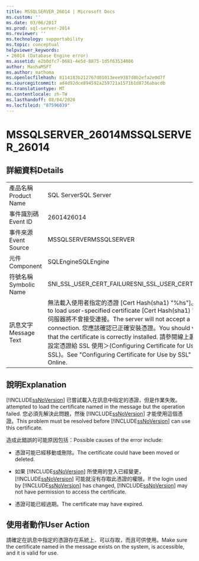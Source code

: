 ```yaml
---
title: MSSQLSERVER_26014 | Microsoft Docs
ms.custom: ''
ms.date: 03/06/2017
ms.prod: sql-server-2014
ms.reviewer: ''
ms.technology: supportability
ms.topic: conceptual
helpviewer_keywords:
- 26014 (Database Engine error)
ms.assetid: e2b0dfc7-0681-4e5d-8875-1d5f63534086
author: MashaMSFT
ms.author: mathoma
ms.openlocfilehash: 8114183b212767d01013eee9387d8b2efa2e0d7f
ms.sourcegitcommit: ad4d92dce894592a259721a1571b1d8736abacdb
ms.translationtype: MT
ms.contentlocale: zh-TW
ms.lasthandoff: 08/04/2020
ms.locfileid: "87596039"
---
```

# <a name="mssqlserver_26014"></a><span data-ttu-id="1ec53-102">MSSQLSERVER_26014</span><span class="sxs-lookup"><span data-stu-id="1ec53-102">MSSQLSERVER_26014</span></span>
    
## <a name="details"></a><span data-ttu-id="1ec53-103">詳細資料</span><span class="sxs-lookup"><span data-stu-id="1ec53-103">Details</span></span>  
  
|||  
|-|-|  
|<span data-ttu-id="1ec53-104">產品名稱</span><span class="sxs-lookup"><span data-stu-id="1ec53-104">Product Name</span></span>|<span data-ttu-id="1ec53-105">SQL Server</span><span class="sxs-lookup"><span data-stu-id="1ec53-105">SQL Server</span></span>|  
|<span data-ttu-id="1ec53-106">事件識別碼</span><span class="sxs-lookup"><span data-stu-id="1ec53-106">Event ID</span></span>|<span data-ttu-id="1ec53-107">26014</span><span class="sxs-lookup"><span data-stu-id="1ec53-107">26014</span></span>|  
|<span data-ttu-id="1ec53-108">事件來源</span><span class="sxs-lookup"><span data-stu-id="1ec53-108">Event Source</span></span>|<span data-ttu-id="1ec53-109">MSSQLSERVER</span><span class="sxs-lookup"><span data-stu-id="1ec53-109">MSSQLSERVER</span></span>|  
|<span data-ttu-id="1ec53-110">元件</span><span class="sxs-lookup"><span data-stu-id="1ec53-110">Component</span></span>|<span data-ttu-id="1ec53-111">SQLEngine</span><span class="sxs-lookup"><span data-stu-id="1ec53-111">SQLEngine</span></span>|  
|<span data-ttu-id="1ec53-112">符號名稱</span><span class="sxs-lookup"><span data-stu-id="1ec53-112">Symbolic Name</span></span>|<span data-ttu-id="1ec53-113">SNI_SSL_USER_CERT_FAILURE</span><span class="sxs-lookup"><span data-stu-id="1ec53-113">SNI_SSL_USER_CERT_FAILURE</span></span>|  
|<span data-ttu-id="1ec53-114">訊息文字</span><span class="sxs-lookup"><span data-stu-id="1ec53-114">Message Text</span></span>|<span data-ttu-id="1ec53-115">無法載入使用者指定的憑證 [Cert Hash(sha1) "%hs"]。</span><span class="sxs-lookup"><span data-stu-id="1ec53-115">Unable to load user-specified certificate [Cert Hash(sha1) "%hs"].</span></span> <span data-ttu-id="1ec53-116">伺服器將不會接受連接。</span><span class="sxs-lookup"><span data-stu-id="1ec53-116">The server will not accept a connection.</span></span> <span data-ttu-id="1ec53-117">您應該確認已正確安裝憑證。</span><span class="sxs-lookup"><span data-stu-id="1ec53-117">You should verify that the certificate is correctly installed.</span></span> <span data-ttu-id="1ec53-118">請參閱線上叢書中的＜設定憑證給 SSL 使用＞(Configuring Certificate for Use by SSL)。</span><span class="sxs-lookup"><span data-stu-id="1ec53-118">See "Configuring Certificate for Use by SSL" in Books Online.</span></span>|  
  
## <a name="explanation"></a><span data-ttu-id="1ec53-119">說明</span><span class="sxs-lookup"><span data-stu-id="1ec53-119">Explanation</span></span>  
 [!INCLUDE[ssNoVersion](../../includes/ssnoversion-md.md)] <span data-ttu-id="1ec53-120">已嘗試載入在訊息中指定的憑證，但是作業失敗。</span><span class="sxs-lookup"><span data-stu-id="1ec53-120">attempted to load the certificate named in the message but the operation failed.</span></span> <span data-ttu-id="1ec53-121">您必須先解決此問題，然後 [!INCLUDE[ssNoVersion](../../includes/ssnoversion-md.md)] 才能使用這個憑證。</span><span class="sxs-lookup"><span data-stu-id="1ec53-121">This problem must be resolved before [!INCLUDE[ssNoVersion](../../includes/ssnoversion-md.md)] can use this certificate.</span></span>  
  
 <span data-ttu-id="1ec53-122">造成此錯誤的可能原因包括：</span><span class="sxs-lookup"><span data-stu-id="1ec53-122">Possible causes of the error include:</span></span>  
  
-   <span data-ttu-id="1ec53-123">憑證可能已經移動或刪除。</span><span class="sxs-lookup"><span data-stu-id="1ec53-123">The certificate could have been moved or deleted.</span></span>  
  
-   <span data-ttu-id="1ec53-124">如果 [!INCLUDE[ssNoVersion](../../includes/ssnoversion-md.md)] 所使用的登入已經變更，[!INCLUDE[ssNoVersion](../../includes/ssnoversion-md.md)] 可能就沒有存取此憑證的權限。</span><span class="sxs-lookup"><span data-stu-id="1ec53-124">If the login used by [!INCLUDE[ssNoVersion](../../includes/ssnoversion-md.md)] has changed, [!INCLUDE[ssNoVersion](../../includes/ssnoversion-md.md)] may not have permission to access the certificate.</span></span>  
  
-   <span data-ttu-id="1ec53-125">憑證可能已經過期。</span><span class="sxs-lookup"><span data-stu-id="1ec53-125">The certificate may have expired.</span></span>  
  
## <a name="user-action"></a><span data-ttu-id="1ec53-126">使用者動作</span><span class="sxs-lookup"><span data-stu-id="1ec53-126">User Action</span></span>  
 <span data-ttu-id="1ec53-127">請確定在訊息中指定的憑證存在系統上、可以存取，而且可供使用。</span><span class="sxs-lookup"><span data-stu-id="1ec53-127">Make sure the certificate named in the message exists on the system, is accessible, and it is valid for use.</span></span>  
  
  

